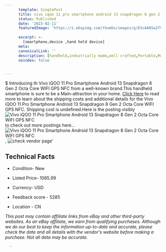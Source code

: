 ```yaml
---
      template: SinglePost
      title: vivo iqoo 11 pro smartphone android 13 snapdragon 8 gen 2 octa core wifi gps nfc
      status: Published
      date: '2023-02-11'
      featuredImage: 'https://i.ebayimg.com/thumbs/images/g/EScAAOSw2fVj3dW5/s-l225.jpg'
      
      excerpt: >-
        [smartphone,device ,hand held device]
      meta:
      canonicalLink: ''
      description: [handheld,industrially made,well crafted,Portable,Mobile,Compact,Convenient,Lightweight,Maneuverable,Man-portable,Miniature,Carriable,Hand-held,Light,Holdable,Transportable,Mobile device,Pocket-sized,On-the-go,Wireless,Cordless,Compact size,Convenient size, smartphone,device ,hand held device]
      noindex: false
      

---
```

$
      Introducing th Vivo iQOO 11 Pro Smartphone Android 13 Snapdragon 8 Gen 2 Octa Core WIFI GPS NFC from a well-known brand.This handheld smartphone is sure to be a Main-attraction in your home. [Click Here](https://www.ebay.com/itm/155392138749?hash=item242e17ddfd%3Ag%3AEScAAOSw2fVj3dW5&mkevt=1&mkcid=1&mkrid=711-53200-19255-0&campid=%253CePNCampaignId%253E&customid=%253CreferenceId%253E&toolid=10049) to read more to learn about the shipping costs and additional details for the Vivo iQOO 11 Pro Smartphone Android 13 Snapdragon 8 Gen 2 Octa Core WIFI GPS NFC. Shipping cost is undefined.Here is the posting visibly ![Vivo iQOO 11 Pro Smartphone Android 13 Snapdragon 8 Gen 2 Octa Core WIFI GPS NFC](https://i.ebayimg.com/thumbs/images/g/EScAAOSw2fVj3dW5/s-l225.jpg) to check out more postings here... ![Vivo iQOO 11 Pro Smartphone Android 13 Snapdragon 8 Gen 2 Octa Core WIFI GPS NFC](https://i.ebayimg.com/images/g/EScAAOSw2fVj3dW5/s-l960.jpg), ![check vendor page](https://origin-galleryplus.ebayimg.com/ws/web/155392138749_2_0_1/225x225.jpg,https://origin-galleryplus.ebayimg.com/ws/web/155392138749_3_0_1/225x225.jpg,https://origin-galleryplus.ebayimg.com/ws/web/155392138749_4_0_1/225x225.jpg,https://origin-galleryplus.ebayimg.com/ws/web/155392138749_5_0_1/225x225.jpg,https://origin-galleryplus.ebayimg.com/ws/web/155392138749_6_0_1/225x225.jpg,https://origin-galleryplus.ebayimg.com/ws/web/155392138749_7_0_1/225x225.jpg)'

      

 ## Technical Facts 



     
      

 - Condition- New 


      

 - Listed Price- 1065.99 


      

 - Currency- USD 


      

 - Feedback score - 5285 


      

 - Location - CN 


      
      

 *_This post may contain affiliate links from eBay and other third-party websites. As an eBay affiliate, we earn from qualifying purchases. Although we do our best to keep the information up-to-date and accurate, please check the date and all details with the vendor's website before making a purchase. Not all data may be accurate._*




      -
